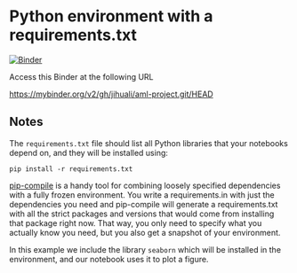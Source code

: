 # Python environment with a requirements.txt

[![Binder](https://mybinder.org/badge_logo.svg)](https://mybinder.org/v2/gh/jihuali/aml-project.git/HEAD)

Access this Binder at the following URL

https://mybinder.org/v2/gh/jihuali/aml-project.git/HEAD


## Notes
The `requirements.txt` file should list all Python libraries that your notebooks
depend on, and they will be installed using:

```
pip install -r requirements.txt
```

[pip-compile](https://github.com/jazzband/pip-tools/) is a handy
tool for combining loosely specified dependencies with a fully frozen environment.
You write a requirements.in with just the dependencies you need
and pip-compile will generate a requirements.txt with all the strict packages and versions that would come from installing that package right now.
That way, you only need to specify what you actually know you need,
but you also get a snapshot of your environment.

In this example we include the library `seaborn` which will be installed in
the environment, and our notebook uses it to plot a figure.
